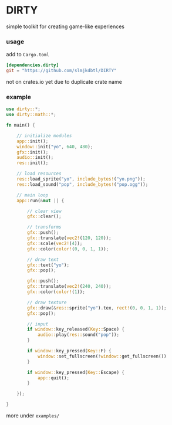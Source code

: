 # DIRTY
simple toolkit for creating game-like experiences

### usage
add to `Cargo.toml`
```toml
[dependencies.dirty]
git = "https://github.com/slmjkdbtl/DIRTY"
```
not on crates.io yet due to duplicate crate name

### example
```rust
use dirty::*;
use dirty::math::*;

fn main() {

	// initialize modules
	app::init();
	window::init("yo", 640, 480);
	gfx::init();
	audio::init();
	res::init();

	// load resources
	res::load_sprite("yo", include_bytes!("yo.png"));
	res::load_sound("pop", include_bytes!("pop.ogg"));

	// main loop
	app::run(&mut || {

		// clear view
		gfx::clear();

		// transforms
		gfx::push();
		gfx::translate(vec2!(120, 120));
		gfx::scale(vec2!(4));
		gfx::color(color!(0, 0, 1, 1));

		// draw text
		gfx::text("yo");
		gfx::pop();

		gfx::push();
		gfx::translate(vec2!(240, 240));
		gfx::color(color!(1));

		// draw texture
		gfx::draw(&res::sprite("yo").tex, rect!(0, 0, 1, 1));
		gfx::pop();

		// input
		if window::key_released(Key::Space) {
			audio::play(res::sound("pop"));
		}

		if window::key_pressed(Key::F) {
			window::set_fullscreen(!window::get_fullscreen())
		}

		if window::key_pressed(Key::Escape) {
			app::quit();
		}

	});

}
```
more under `examples/`

